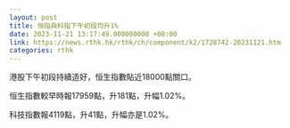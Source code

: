 ```yaml
---
layout: post
title: 恒指與科指下午初段均升1%
date: 2023-11-21 13:17:49.000000000 +08:00
link: https://news.rthk.hk/rthk/ch/component/k2/1728742-20231121.htm
categories: rthk
---
```


港股下午初段持續造好，恒生指數貼近18000點關口。

恒生指數較早時報17959點，升181點，升幅1.02%。

科技指數報4119點，升41點，升幅亦是1.02%。

